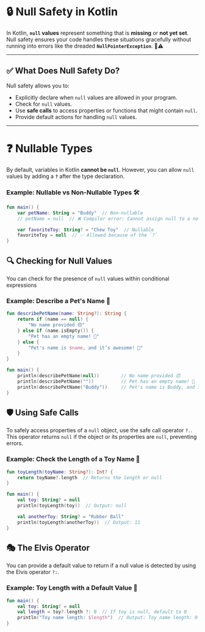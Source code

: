 # 🔒 **Null Safety in Kotlin**  
In Kotlin, **`null` values** represent something that is **missing** or **not yet set**. Null safety ensures your code handles these situations gracefully without running into errors like the dreaded **`NullPointerException`**. 🚫⚠️

---

## ✅ **What Does Null Safety Do?**  
Null safety allows you to:  
- Explicitly declare when `null` values are allowed in your program.  
- Check for `null` values.  
- Use **safe calls** to access properties or functions that might contain `null`.  
- Provide default actions for handling `null` values.  

---

# ❓ **Nullable Types**  
By default, variables in Kotlin **cannot be `null`**. However, you can allow `null` values by adding a **`?`** after the type declaration.  

### **Example: Nullable vs Non-Nullable Types 🛠️**  
```kotlin
fun main() {
    var petName: String = "Buddy"  // Non-nullable
    // petName = null  // ❌ Compiler error: Cannot assign null to a non-nullable type

    var favoriteToy: String? = "Chew Toy"  // Nullable
    favoriteToy = null  // ✅ Allowed because of the `?`
}
```
## **🔍 Checking for Null Values**
You can check for the presence of `null` values within conditional expressions
### **Example: Describe a Pet's Name 🐶**
```Kotlin
fun describePetName(name: String?): String {
    return if (name == null) {
        "No name provided 😞"
    } else if (name.isEmpty()) {
        "Pet has an empty name! 🤔"
    } else {
        "Pet's name is $name, and it’s awesome! 🎉"
    }
}

fun main() {
    println(describePetName(null))        // No name provided 😞
    println(describePetName(""))          // Pet has an empty name! 🤔
    println(describePetName("Buddy"))     // Pet's name is Buddy, and it’s awesome! 🎉
}
```

## **🛡️ Using Safe Calls**
To safely access properties of a `null` object, use the safe call operator `?.`.
This operator returns `null` if the object or its properties are `null`, preventing errors.
### **Example: Check the Length of a Toy Name 🎾**
```Kotlin
fun toyLength(toyName: String?): Int? {
    return toyName?.length  // Returns the length or null
}

fun main() {
    val toy: String? = null
    println(toyLength(toy))  // Output: null

    val anotherToy: String? = "Rubber Ball"
    println(toyLength(anotherToy))  // Output: 11
}
```

## **🎭 The Elvis Operator**
You can provide a default value to return if a null value is detected by using the Elvis operator `?:`.
### **Example: Toy Length with a Default Value 🎲**
```Kotlin
fun main() {
    val toy: String? = null
    val length = toy?.length ?: 0  // If toy is null, default to 0
    println("Toy name length: $length")  // Output: Toy name length: 0
}
```